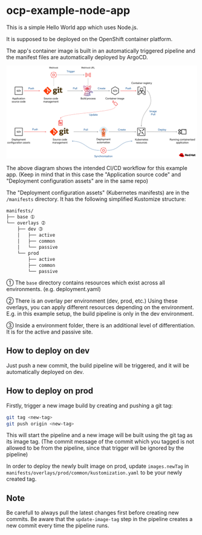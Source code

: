 # ocp-example-node-app

This is a simple Hello World app which uses Node.js.

It is supposed to be deployed on the OpenShift container platform.

The app's container image is built in an automatically triggered pipeline and the manifest files are automatically deployed by ArgoCD.

![CI/CD workflow](docs/ci-cd-workflow.png)

The above diagram shows the intended CI/CD workflow for this example app. (Keep in mind that in this case the "Application source code" and "Deployment configuration assets" are in the same repo)

The "Deployment configuration assets" (Kubernetes manifests) are in the `/manifests` directory. It has the following simplified Kustomize structure:

```
manifests/
├── base ➀
└── overlays ➁
    ├── dev ➂
    │   ├── active
    │   ├── common
    │   └── passive
    └── prod
        ├── active
        ├── common
        └── passive
```
➀ The `base` directory contains resources which exist across all environments. (e.g. deployment.yaml)

➁ There is an overlay per environment (dev, prod, etc.) Using these overlays, you can apply different resources depending on the environment. E.g. in this example setup, the build pipeline is only in the dev environment.

➂ Inside a environment folder, there is an additional level of differentiation. It is for the active and passive site.

## How to deploy on dev

Just push a new commit, the build pipeline will be triggered, and it will be automatically deployed on dev.

## How to deploy on prod

Firstly, trigger a new image build by creating and pushing a git tag:

```bash
git tag <new-tag>
git push origin <new-tag>
```

This will start the pipeline and a new image will be built using the git tag as its image tag. (The commit message of the commit which you tagged is not allowed to be from the pipeline, since that trigger will be ignored by the pipeline)

In order to deploy the newly built image on prod, update `images.newTag` in `manifests/overlays/prod/common/kustomization.yaml` to be your newly created tag.

## Note

Be carefull to always pull the latest changes first before creating new commits. Be aware that the `update-image-tag` step in the pipeline creates a new commit every time the pipeline runs.
